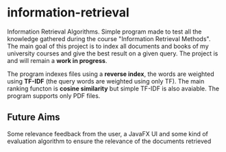 # information-retrieval
Information Retrieval Algorithms. Simple program made to
 test all the knowledge gathered during the course
 "Information Retrieval Methods".
The main goal of this project is to index all documents
and books of my university courses and give the best result
on a given query. The project is and will remain a **work in progress**.

The program indexes files using a **reverse index**,
 the words are weighted using **TF-IDF** (the query
 words are weighted using only TF).
 The main ranking functon is **cosine
 similarity** but simple TF-IDF is also avaiable.
  The program supports only PDF files.

## Future Aims
Some relevance feedback from the user, 
a JavaFX UI and some kind of evaluation algorithm to ensure the 
relevance of the documents retrieved
